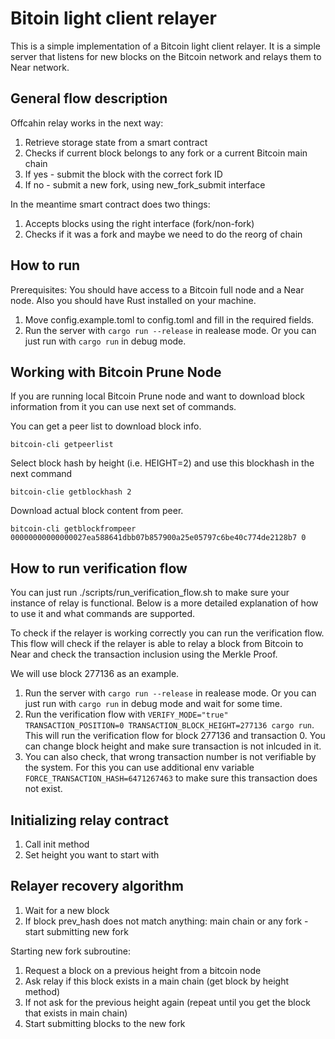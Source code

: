 # Bitoin light client relayer

This is a simple implementation of a Bitcoin light client relayer. 
It is a simple server that listens for new blocks on the Bitcoin network and relays them to Near network.

## General flow description
Offcahin relay works in the next way:

1. Retrieve storage state from a smart contract
2. Checks if current block belongs to any fork or a current Bitcoin main chain
3. If yes - submit the block with the correct fork ID
4. If no - submit a new fork, using new_fork_submit interface

In the meantime smart contract does two things:
1. Accepts blocks using the right interface (fork/non-fork)
2. Checks if it was a fork and maybe we need to do the reorg of chain

## How to run

Prerequisites: You should have access to a Bitcoin full node and a Near node. Also you should have Rust installed on your machine.

1. Move config.example.toml to config.toml and fill in the required fields.
2. Run the server with `cargo run --release` in realease mode. Or you can just run with `cargo run` in debug mode.

## Working with Bitcoin Prune Node
If you are running local Bitcoin Prune node and want to download block information from it you can use next set of commands.

You can get a peer list to download block info.
```shell
bitcoin-cli getpeerlist
```

Select block hash by height (i.e. HEIGHT=2) and use this blockhash in the next command
```shell
bitcoin-clie getblockhash 2
```

Download actual block content from peer.
```shell
bitcoin-cli getblockfrompeer 00000000000000027ea588641dbb07b857900a25e05797c6be40c774de2128b7 0
```

## How to run verification flow

You can just run ./scripts/run_verification_flow.sh to make sure your instance of relay is functional. 
Below is a more detailed explanation of how to use it and what commands are supported.

To check if the relayer is working correctly you can run the verification flow. This flow will check if the relayer is able to relay a block from Bitcoin to Near and check the transaction inclusion using the Merkle Proof.

We will use block 277136 as an example.

1. Run the server with `cargo run --release` in realease mode. Or you can just run with `cargo run` in debug mode and wait for some time.
2. Run the verification flow with `VERIFY_MODE="true" TRANSACTION_POSITION=0 TRANSACTION_BLOCK_HEIGHT=277136 cargo run`. This will run the verification flow for block 277136 and transaction 0. You can change block height and make sure transaction is not inlcuded in it.
3. You can also check, that wrong transaction number is not verifiable by the system. For this you can use additional env variable `FORCE_TRANSACTION_HASH=6471267463` to make sure this transaction does not exist.

## Initializing relay contract
1. Call init method
2. Set height you want to start with

## Relayer recovery algorithm
1. Wait for a new block
2. If block prev_hash does not match anything: main chain or any fork - start submitting new fork

Starting new fork subroutine:
1. Request a block on a previous height from a bitcoin node
2. Ask relay if this block exists in a main chain (get block by height method)
3. If not ask for the previous height again (repeat until you get the block that exists in main chain)
4. Start submitting blocks to the new fork 
